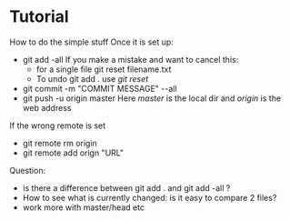 # Tutorial

How to do the simple stuff
Once it is set up:
- git add -all
  If you make a mistake and want to cancel this: 
  - for a single file git reset filename.txt  
  - To undo git add . use *git reset*
- git commit -m "COMMIT MESSAGE" --all
- git push -u origin master
Here *master* is the local dir and *origin* is the web address

If the wrong remote is set
- git remote rm origin
- git remote add orign "URL"

Question:
- is there a difference between git add .  and git add -all ?
- How to see what is currently changed: is it easy to compare 2 files?
- work more with master/head etc

